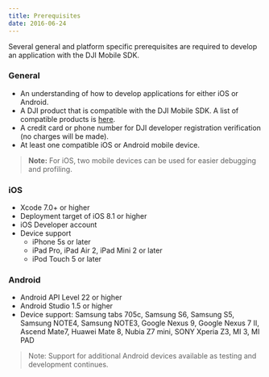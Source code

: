 ```yaml
---
title: Prerequisites
date: 2016-06-24
---
```



Several general and platform specific prerequisites are required to develop an application with the DJI Mobile SDK.

### General

   * An understanding of how to develop applications for either iOS or Android.
   * A DJI product that is compatible with the DJI Mobile SDK. A list of compatible products is [here](../introduction/product_introduction.html#Supported-Products).
   * A credit card or phone number for DJI developer registration verification (no charges will be made).
   * At least one compatible iOS or Android mobile device.
   
> **Note:**
> For iOS, two mobile devices can be used for easier debugging and profiling.
>
  
### iOS

  - Xcode 7.0+ or higher
  - Deployment target of iOS 8.1 or higher
  - iOS Developer account
  - Device support
      - iPhone 5s or later
      - iPad Pro, iPad Air 2, iPad Mini 2 or later
      - iPod Touch 5 or later

### Android

  - Android API Level 22 or higher
  - Android Studio 1.5 or higher
  - Device support: Samsung tabs 705c, Samsung S6, Samsung S5, Samsung NOTE4, Samsung NOTE3, Google Nexus 9, Google Nexus 7 II, Ascend Mate7, Huawei Mate 8, Nubia Z7 mini, SONY Xperia Z3, MI 3, MI PAD

> Note: Support for additional Android devices available as testing and development continues.

